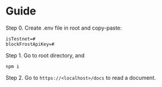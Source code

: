 # Guide

Step 0. Create .env file in root and copy-paste: 

```
isTestnet=#
blockFrostApiKey=#
```

Step 1. Go to root directory, and 

```
npm i
```

Step 2. Go to `https://<localhost>/docs` to read a document.